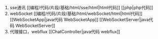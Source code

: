 1. sse通讯
   [[编程/代码/片段/基础/html/sse/html|html代码]]
   [[php|php代码]]
2. webSocket
   [[编程/代码/片段/基础/html/webSocket/html|html代码]]
   [[WebSocketApp|java代码 WebSocketApp]]
   [[WebSocketServer|java代码 WebSocketServer]]
3. 代理接口，webflux
   [[ChatController|java代码 webflux]]